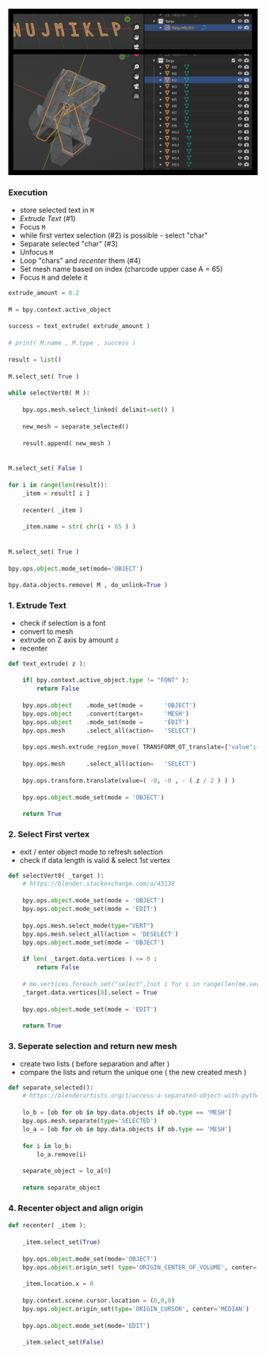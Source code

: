 ![IMG](https://github.com/nukadelic/blender_bpy_scripting/blob/main/Text_To_Separate_Meshes/img.png?raw=true)

### Execution

* store selected text in `M`
* _Extrude Text_ (#1)
* Focus `M`
* while first vertex selection (#2) is possible - select "char"
* Separate selected "char" (#3)
* Unfocus `M`
* Loop "chars" and _recenter_ them (#4)
* Set mesh name based on index (charcode upper case A = 65)
* Focus `M` and delete it 

```py
extrude_amount = 0.2

M = bpy.context.active_object

success = text_extrude( extrude_amount )

# print( M.name , M.type , success )

result = list()

M.select_set( True )

while selectVert0( M ):    
    
    bpy.ops.mesh.select_linked( delimit=set() )
    
    new_mesh = separate_selected()
    
    result.append( new_mesh )
    

M.select_set( False )
    
for i in range(len(result)):
    _item = result[ i ]
    
    recenter( _item )
    
    _item.name = str( chr(i + 65 ) )
    
    
M.select_set( True )

bpy.ops.object.mode_set(mode='OBJECT')

bpy.data.objects.remove( M , do_unlink=True )
```

### 1. Extrude Text 

* check if selection is a font 
* convert to mesh 
* extrude on Z axis by amount `z` 
* recenter 

```py
def text_extrude( z ):
    
    if( bpy.context.active_object.type != "FONT" ):
        return False
    
    bpy.ops.object    .mode_set(mode =      'OBJECT')
    bpy.ops.object    .convert(target=      'MESH')
    bpy.ops.object    .mode_set(mode =      'EDIT') 
    bpy.ops.mesh      .select_all(action=   'SELECT')

    bpy.ops.mesh.extrude_region_move( TRANSFORM_OT_translate={"value":(0, 0, z )} )

    bpy.ops.mesh      .select_all(action=   'SELECT')

    bpy.ops.transform.translate(value=( -0, -0 , - ( z / 2 ) ) )

    bpy.ops.object.mode_set(mode = 'OBJECT')
    
    return True
```

### 2. Select First vertex
* exit / enter object mode to refresh selection
* check if data length is valid & select 1st vertex 

```py
def selectVert0( _target ):
    # https://blender.stackexchange.com/a/43138
    
    bpy.ops.object.mode_set(mode = 'OBJECT')
    bpy.ops.object.mode_set(mode = 'EDIT')
    
    bpy.ops.mesh.select_mode(type="VERT")
    bpy.ops.mesh.select_all(action = 'DESELECT')
    bpy.ops.object.mode_set(mode = 'OBJECT')
    
    if len( _target.data.vertices ) <= 0 :
        return False
    
    # me.vertices.foreach_set("select",[not i for i in range(len(me.vertices))])
    _target.data.vertices[0].select = True
    
    bpy.ops.object.mode_set(mode = 'EDIT')
    
    return True 
```



### 3. Seperate selection and return new mesh 

* create two lists ( before separation and after ) 
* compare the lists and return the unique one ( the new created mesh ) 

```py
def separate_selected():
    # https://blenderartists.org/t/access-a-separated-object-with-python/540716/5
    
    lo_b = [ob for ob in bpy.data.objects if ob.type == 'MESH']
    bpy.ops.mesh.separate(type='SELECTED')
    lo_a = [ob for ob in bpy.data.objects if ob.type == 'MESH']
    
    for i in lo_b:
        lo_a.remove(i)
    
    separate_object = lo_a[0]
    
    return separate_object
```

### 4. Recenter object and align origin 

```py
def recenter( _item ):

    _item.select_set(True)
    
    bpy.ops.object.mode_set(mode='OBJECT')
    bpy.ops.object.origin_set( type='ORIGIN_CENTER_OF_VOLUME', center='MEDIAN' )
    
    _item.location.x = 0
    
    bpy.context.scene.cursor.location = (0,0,0)
    bpy.ops.object.origin_set(type='ORIGIN_CURSOR', center='MEDIAN')
    
    bpy.ops.object.mode_set(mode='EDIT')
    
    _item.select_set(False)
```
